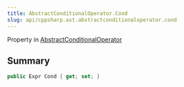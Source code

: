 ```yaml
---
title: AbstractConditionalOperator.Cond
slug: api/cppsharp.ast.abstractconditionaloperator.cond
---
```

Property in [AbstractConditionalOperator](/api/cppsharp/ast/abstractconditionaloperator)

## Summary



```csharp
public Expr Cond { get; set; }
```

